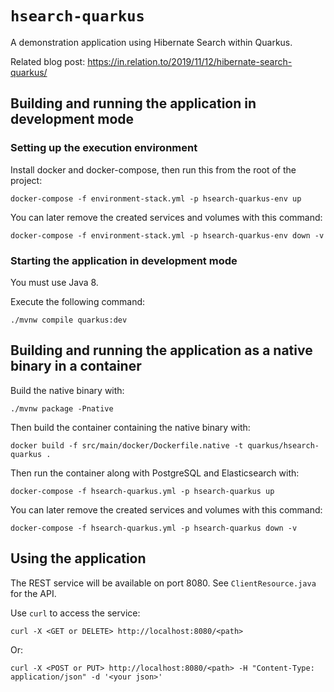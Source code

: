 # `hsearch-quarkus`

A demonstration application using Hibernate Search within Quarkus.

Related blog post: https://in.relation.to/2019/11/12/hibernate-search-quarkus/

## Building and running the application in development mode

### Setting up the execution environment

Install docker and docker-compose, then run this from the root of the project:

```
docker-compose -f environment-stack.yml -p hsearch-quarkus-env up
```

You can later remove the created services and volumes with this command:

```
docker-compose -f environment-stack.yml -p hsearch-quarkus-env down -v
```

### Starting the application in development mode

You must use Java 8.

Execute the following command:

```
./mvnw compile quarkus:dev
```

## Building and running the application as a native binary in a container

Build the native binary with:

```
./mvnw package -Pnative
```

Then build the container containing the native binary with:

```
docker build -f src/main/docker/Dockerfile.native -t quarkus/hsearch-quarkus .
```

Then run the container along with PostgreSQL and Elasticsearch with:

```
docker-compose -f hsearch-quarkus.yml -p hsearch-quarkus up
```

You can later remove the created services and volumes with this command:

```
docker-compose -f hsearch-quarkus.yml -p hsearch-quarkus down -v
```

## Using the application

The REST service will be available on port 8080.
See `ClientResource.java` for the API.

Use `curl` to access the service:

```
curl -X <GET or DELETE> http://localhost:8080/<path>
```

Or:

```
curl -X <POST or PUT> http://localhost:8080/<path> -H "Content-Type: application/json" -d '<your json>'
```
